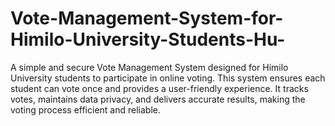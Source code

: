 # Vote-Management-System-for-Himilo-University-Students-Hu-
A simple and secure Vote Management System designed for Himilo University students to participate in online voting. This system ensures each student can vote once and provides a user-friendly experience. It tracks votes, maintains data privacy, and delivers accurate results, making the voting process efficient and reliable.
